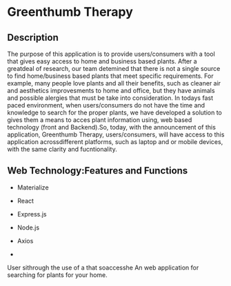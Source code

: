 # Greenthumb Therapy

## Description
   The purpose of this application is to provide users/consumers with a tool that gives easy access to home and business based plants. After a greatdeal of research, our team detemined that there is not a single source to find home/business based plants that meet specific requirements. For example, many people love plants and all their benefits, such as cleaner air and aesthetics improvesments to home and office, but they have animals and possible alergies that must be take into consideration. 
  In todays fast paced environment, when users/consumers do not have the time and knowledge to search for the proper plants, we  have developed a solution to gives them a means to acces plant information using, web based technology (front and Backend).So, today, with the announcement of this application, Greenthumb Therapy, users/consumers, will have access to this application acrossdifferent platforms, such as laptop and or mobile devices, with the same clarity and fucntionality. 
  
## Web Technology:Features and Functions
- Materialize 

- React

- Express.js

- Node.js

- Axios

-
 User sithrough the use of a that soaccesshe An web application for searching for plants for your home.
